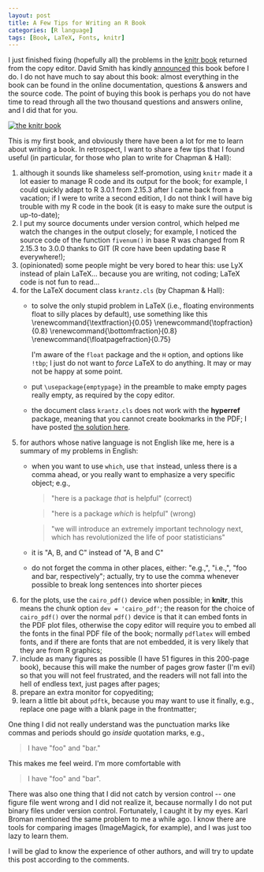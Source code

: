 ```yaml
---
layout: post
title: A Few Tips for Writing an R Book
categories: [R language]
tags: [Book, LaTeX, Fonts, knitr]
---
```


I just finished fixing (hopefully all) the problems in the [knitr book](http://amzn.com/1482203537) returned from the copy editor. David Smith has kindly [announced](http://blog.revolutionanalytics.com/2013/05/two-forthcoming-r-books.html) this book before I do. I do not have much to say about this book: almost everything in the book can be found in the online documentation, questions & answers and the source code. The point of buying this book is perhaps you do not have time to read through all the two thousand questions and answers online, and I did that for you.

[![the knitr book](http://images.tandf.co.uk/common/jackets/crclarge/978148220/9781482203530.jpg)](http://amzn.com/1482203537)

This is my first book, and obviously there have been a lot for me to learn about writing a book. In retrospect, I want to share a few tips that I found useful (in particular, for those who plan to write for Chapman & Hall):

1. although it sounds like shameless self-promotion, using `knitr` made it a lot easier to manage R code and its output for the book; for example, I could quickly adapt to R 3.0.1 from 2.15.3 after I came back from a vacation; if I were to write a second edition, I do not think I will have big trouble with my R code in the book (it is easy to make sure the output is up-to-date);
1. I put my source documents under version control, which helped me watch the changes in the output closely; for example, I noticed the source code of the function `fivenum()` in base R was changed from R 2.15.3 to 3.0.0 thanks to GIT (R core have been updating base R everywhere!);
1. (opinionated) some people might be very bored to hear this: use LyX instead of plain LaTeX... because you are writing, not coding; LaTeX code is not fun to read...
1. for the LaTeX document class `krantz.cls` (by Chapman & Hall):
    - to solve the only stupid problem in LaTeX (i.e., floating environments float to silly places by default), use something like this
            \renewcommand{\textfraction}{0.05}
            \renewcommand{\topfraction}{0.8}
            \renewcommand{\bottomfraction}{0.8}
            \renewcommand{\floatpagefraction}{0.75}

      I'm aware of the `float` package and the `H` option, and options like `!tbp`; I just do not want to _force_ LaTeX to do anything. It may or may not be happy at some point.
    - put `\usepackage{emptypage}` in the preamble to make empty pages really empty, as required by the copy editor.
    - the document class `krantz.cls` does not work with the **hyperref** package, meaning that you cannot create bookmarks in the PDF; I have posted [the solution here](http://tex.stackexchange.com/q/86005/9128).
1. for authors whose native language is not English like me, here is a summary of my problems in English:
    - when you want to use `which`, use `that` instead, unless there is a comma ahead, or you really want to emphasize a very specific object; e.g.,
        > "here is a package _that_ is helpful" (correct)

        > "here is a package _which_ is helpful" (wrong)

        > "we will introduce an extremely important technology next, which has revolutionized the life of poor statisticians"

    - it is "A, B, and C" instead of "A, B and C"
    - do not forget the comma in other places, either: "e.g.,", "i.e.,", "foo and bar, respectively"; actually, try to use the comma whenever possible to break long sentences into shorter pieces
1. for the plots, use the `cairo_pdf()` device when possible; in **knitr**, this means the chunk option `dev = 'cairo_pdf'`; the reason for the choice of `cairo_pdf()` over the normal `pdf()` device is that it can embed fonts in the PDF plot files, otherwise the copy editor will require you to embed all the fonts in the final PDF file of the book; normally `pdflatex` will embed fonts, and if there are fonts that are not embedded, it is very likely that they are from R graphics;
1. include as many figures as possible (I have 51 figures in this 200-page book), because this will make the number of pages grow faster (I'm evil) so that you will not feel frustrated, and the readers will not fall into the hell of endless text, just pages after pages;
1. prepare an extra monitor for copyediting;
1. learn a little bit about `pdftk`, because you may want to use it finally, e.g., replace one page with a blank page in the frontmatter;

One thing I did not really understand was the punctuation marks like commas and periods should go _inside_ quotation marks, e.g.,

> I have "foo" and "bar."

This makes me feel weird. I'm more comfortable with

> I have "foo" and "bar".

There was also one thing that I did not catch by version control -- one figure file went wrong and I did not realize it, because normally I do not put binary files under version control. Fortunately, I caught it by my eyes. Karl Broman mentioned the same problem to me a while ago. I know there are tools for comparing images (ImageMagick, for example), and I was just too lazy to learn them.

I will be glad to know the experience of other authors, and will try to update this post according to the comments.
